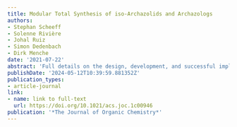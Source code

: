 ```yaml
---
title: Modular Total Synthesis of iso-Archazolids and Archazologs
authors:
- Stephan Scheeff
- Solenne Rivière
- Johal Ruiz
- Simon Dedenbach
- Dirk Menche
date: '2021-07-22'
abstract: 'Full details on the design, development, and successful implementation of suitable synthetic strategies directed toward the total synthesis of iso-archazolids and archazologs are reported. Both a biomimetic and a multistep total synthesis of iso-archazolid B, the most potent and least abundant archazolid, are described. The bioinspired conversion from archazolid B was realized by a high-yielding 1,8-Diazabicyclo[5.4.0]undec-7-ene catalyzed one-step double-bond shift. A highly stereoselective total synthesis was accomplished in 25 steps, involving a sequence of highly stereoselective aldol reactions, an efficient aldol condensation to forge two elaborate fragments, and a challenging ring-closing metathesis macrocyclization with an unusual Stewart–Grubbs catalyst. These strategies proved to be generally useful and could be successfully implemented for the preparation of three novel iso-archazolids as well as five novel archazologs, lacking the thiazole side chain. A wide variety of further archazolids and archazologs may now be targeted for exploration of the promising anticancer potential of these polyketide macrolides.'
publishDate: '2024-05-12T10:39:59.881352Z'
publication_types:
- article-journal
link:
- name: link to full-text
  url: https://doi.org/10.1021/acs.joc.1c00946
publication: '*The Journal of Organic Chemistry*'
---
```

